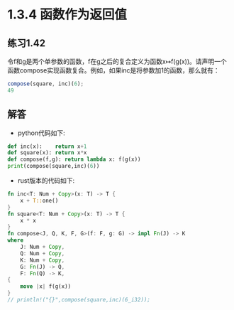 # 1.3.4 函数作为返回值
## 练习1.42
令f和g是两个单参数的函数，f在g之后的复合定义为函数x↦f(g(x))。请声明一个函数compose实现函数复合。例如，如果inc是将参数加1的函数，那么就有：
```javascript
compose(square, inc)(6);
49
```

## 解答
* python代码如下:
```python
def inc(x):    return x+1
def square(x): return x*x 
def compose(f,g): return lambda x: f(g(x))
print(compose(square,inc)(6))
```
* rust版本的代码如下:
```rust
fn inc<T: Num + Copy>(x: T) -> T {
    x + T::one()
}
fn square<T: Num + Copy>(x: T) -> T {
    x * x
}
fn compose<J, Q, K, F, G>(f: F, g: G) -> impl Fn(J) -> K
where
    J: Num + Copy,
    Q: Num + Copy,
    K: Num + Copy,
    G: Fn(J) -> Q,
    F: Fn(Q) -> K,
{
    move |x| f(g(x))
}
// println!("{}",compose(square,inc)(6_i32));
```
